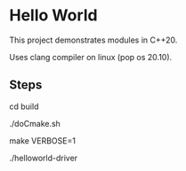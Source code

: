 # Hello World

This project demonstrates modules in C++20.

Uses clang compiler on linux (pop os 20.10).

## Steps

cd build

./doCmake.sh

make VERBOSE=1

./helloworld-driver
